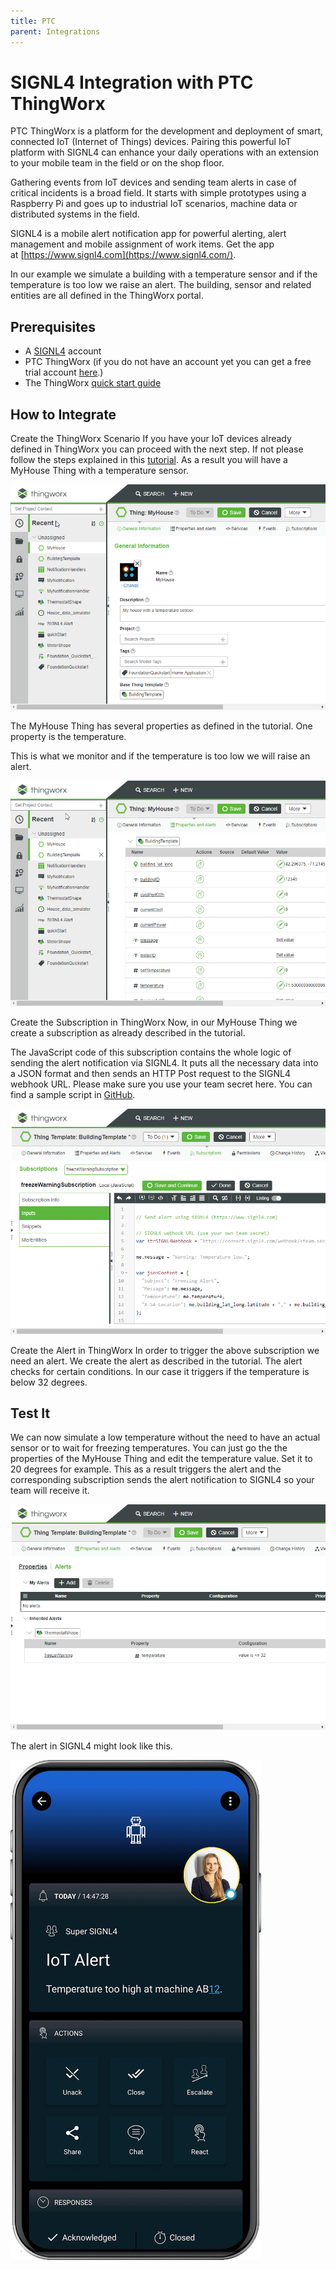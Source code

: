 ```yaml
---
title: PTC
parent: Integrations
---
```


# SIGNL4 Integration with PTC ThingWorx

PTC ThingWorx is a platform for the development and deployment of smart, connected IoT (Internet of Things) devices. Pairing this powerful IoT platform with SIGNL4 can enhance your daily operations with an extension to your mobile team in the field or on the shop floor.

Gathering events from IoT devices and sending team alerts in case of critical incidents is a broad field. It starts with simple prototypes using a Raspberry Pi and goes up to industrial IoT scenarios, machine data or distributed systems in the field.

SIGNL4 is a mobile alert notification app for powerful alerting, alert management and mobile assignment of work items. Get the app at [https://www.signl4.com](https://www.signl4.com/).

In our example we simulate a building with a temperature sensor and if the temperature is too low we raise an alert. The building, sensor and related entities are all defined in the ThingWorx portal.

## Prerequisites

- A [SIGNL4](https://www.signl4.com/) account
- PTC ThingWorx (if you do not have an account yet you can get a free trial account [here](https://developer.thingworx.com/en/profile/hosting).)
- The ThingWorx [quick start guide](https://developer.thingworx.com/en/resources/guides/thingworx-foundation-quickstart)

## How to Integrate

Create the ThingWorx Scenario If you have your IoT devices already defined in ThingWorx you can proceed with the next step. If not please follow the steps explained in this [tutorial](https://developer.thingworx.com/en/resources/guides/thingworx-foundation-quickstart). As a result you will have a MyHouse Thing with a temperature sensor.

![thingworx-house](thingworx-house.png)

The MyHouse Thing has several properties as defined in the tutorial. One property is the temperature.

This is what we monitor and if the temperature is too low we will raise an alert.

![thingworx-house-properties](thingworx-house-properties.png)

Create the Subscription in ThingWorx Now, in our MyHouse Thing we create a subscription as already described in the tutorial.

The JavaScript code of this subscription contains the whole logic of sending the alert notification via SIGNL4. It puts all the necessary data into a JSON format and then sends an HTTP Post request to the SIGNL4 webhook URL. Please make sure you use your team secret here. You can find a sample script in [GitHub](https://github.com/signl4/signl4-integration-thingworx).

![thingworx-house-subscription](thingworx-house-subscription.png)

Create the Alert in ThingWorx In order to trigger the above subscription we need an alert. We create the alert as described in the tutorial. The alert checks for certain conditions. In our case it triggers if the temperature is below 32 degrees.

## Test It

We can now simulate a low temperature without the need to have an actual sensor or to wait for freezing temperatures. You can just go the the properties of the MyHouse Thing and edit the temperature value. Set it to 20 degrees for example. This as a result triggers the alert and the corresponding subscription sends the alert notification to SIGNL4 so your team will receive it.

![thingworx-house-alert](thingworx-house-alert.png)

The alert in SIGNL4 might look like this.

![SIGNL4 Alert](signl4-iot.png)
